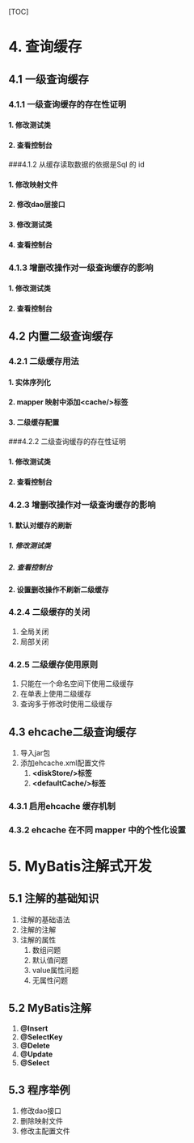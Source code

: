 [TOC]

# 4. 查询缓存

## 4.1 一级查询缓存

### 4.1.1 一级查询缓存的存在性证明

#### 1. 修改测试类

#### 2. 查看控制台

###4.1.2 从缓存读取数据的依据是Sql 的 id

#### 1. 修改映射文件

#### 2. 修改dao层接口

#### 3. 修改测试类

#### 4. 查看控制台

### 4.1.3 增删改操作对一级查询缓存的影响

#### 1. 修改测试类

#### 2. 查看控制台

## 4.2 内置二级查询缓存

### 4.2.1 二级缓存用法

#### 1. 实体序列化

#### 2. mapper 映射中添加\<cache/>标签

#### 3. 二级缓存配置

###4.2.2 二级查询缓存的存在性证明

#### 1. 修改测试类

#### 2. 查看控制台

### 4.2.3 增删改操作对一级查询缓存的影响

#### 1. 默认对缓存的刷新

##### 1. 修改测试类

##### 2. 查看控制台

#### 2. 设置删改操作不刷新二级缓存

### 4.2.4 二级缓存的关闭

1.  全局关闭
2.  局部关闭

### 4.2.5 二级缓存使用原则

1.  只能在一个命名空间下使用二级缓存
2.  在单表上使用二级缓存
3.  查询多于修改时使用二级缓存

## 4.3 ehcache二级查询缓存

1.  导入jar包
2.  添加ehcache.xml配置文件
    1.  **\<diskStore/>标签**
    2.  **\<defaultCache/>标签**

### 4.3.1 启用ehcache 缓存机制

### 4.3.2 ehcache 在不同 mapper 中的个性化设置

# 5. MyBatis注解式开发

## 5.1 注解的基础知识

1.  注解的基础语法
2.  注解的注解
3.  注解的属性
    1.  数组问题
    2.  默认值问题
    3.  value属性问题
    4.  无属性问题

## 5.2 MyBatis注解

1.  **@Insert**
2.  **@SelectKey**
3.  **@Delete**
4.  **@Update**
5.  **@Select**

## 5.3 程序举例

1.  修改dao接口
2.  删除映射文件
3.  修改主配置文件